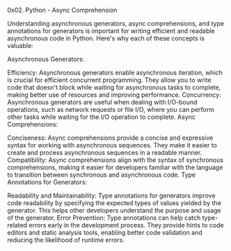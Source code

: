0x02. Python - Async Comprehension

Understanding asynchronous generators, async comprehensions, and type annotations for generators is important for writing efficient and readable asynchronous code in Python. Here's why each of these concepts is valuable:

Asynchronous Generators:

Efficiency: Asynchronous generators enable asynchronous iteration, which is crucial for efficient concurrent programming. They allow you to write code that doesn't block while waiting for asynchronous tasks to complete, making better use of resources and improving performance.
Concurrency: Asynchronous generators are useful when dealing with I/O-bound operations, such as network requests or file I/O, where you can perform other tasks while waiting for the I/O operation to complete.
Async Comprehensions:

Conciseness: Async comprehensions provide a concise and expressive syntax for working with asynchronous sequences. They make it easier to create and process asynchronous sequences in a readable manner.
Compatibility: Async comprehensions align with the syntax of synchronous comprehensions, making it easier for developers familiar with the language to transition between synchronous and asynchronous code.
Type Annotations for Generators:

Readability and Maintainability: Type annotations for generators improve code readability by specifying the expected types of values yielded by the generator. This helps other developers understand the purpose and usage of the generator.
Error Prevention: Type annotations can help catch type-related errors early in the development process. They provide hints to code editors and static analysis tools, enabling better code validation and reducing the likelihood of runtime errors.
